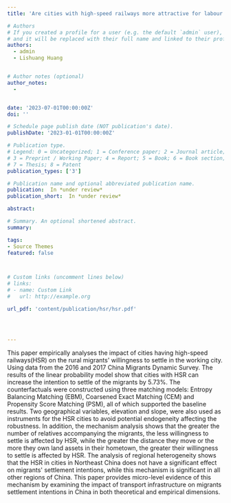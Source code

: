 ```yaml
---
title: 'Are cities with high-speed railways more attractive for labour settlement? Micro-evidence from China Migrants Dynamic Survey '

# Authors
# If you created a profile for a user (e.g. the default `admin` user), write the username (folder name) here
# and it will be replaced with their full name and linked to their profile.
authors:
  - admin
  - Lishuang Huang


# Author notes (optional)
author_notes:
  - 


date: '2023-07-01T00:00:00Z'
doi: ''

# Schedule page publish date (NOT publication's date).
publishDate: '2023-01-01T00:00:00Z'

# Publication type.
# Legend: 0 = Uncategorized; 1 = Conference paper; 2 = Journal article;
# 3 = Preprint / Working Paper; 4 = Report; 5 = Book; 6 = Book section;
# 7 = Thesis; 8 = Patent
publication_types: ['3']

# Publication name and optional abbreviated publication name.
publication:  In *under review*
publication_short:  In *under review*

abstract: 

# Summary. An optional shortened abstract.
summary: 

tags:
- Source Themes
featured: false



# Custom links (uncomment lines below)
# links:
# - name: Custom Link
#   url: http://example.org

url_pdf: 'content/publication/hsr/hsr.pdf'




---
```


This paper empirically analyses the impact of cities having high-speed railways(HSR) on the rural migrants' willingness to settle in the working city. Using data from the 2016 and 2017 China Migrants Dynamic Survey. The results of the linear probability model show that cities with HSR can increase the intention to settle of the migrants by 5.73%. The counterfactuals were constructed using three matching models: Entropy Balancing Matching (EBM), Coarsened Exact Matching (CEM) and Propensity Score Matching (PSM), all of which supported the baseline results. Two geographical variables, elevation and slope, were also used as instruments for the HSR cities to avoid potential endogeneity affecting the robustness. In addition, the mechanism analysis shows that the greater the number of relatives accompanying the migrants, the less willingness to settle is affected by HSR, while the greater the distance they move or the more they own land assets in their hometown, the greater their willingness to settle is affected by HSR. The analysis of regional heterogeneity shows that the HSR in cities in Northeast China does not have a significant effect on migrants' settlement intentions, while this mechanism is significant in all other regions of China. This paper provides micro-level evidence of this mechanism by examining the impact of transport infrastructure on migrants settlement intentions in China in both theoretical and empirical dimensions.

